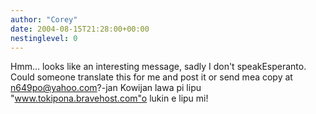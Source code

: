 ```yaml
---
author: "Corey"
date: 2004-08-15T21:28:00+00:00
nestinglevel: 0
---
```

Hmm... looks like an interesting message, sadly I don't speakEsperanto. Could someone translate this for me and post it or send mea copy at [n649po@yahoo.com](mailto://n649po@yahoo.com)?-jan Kowijan lawa pi lipu "www.tokipona.bravehost.com"o lukin e lipu mi!
